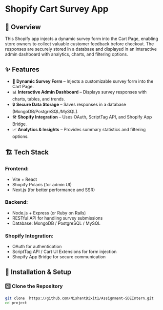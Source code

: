 # Shopify Cart Survey App

## 📌 Overview  
This Shopify app injects a dynamic survey form into the Cart Page, enabling store owners to collect valuable customer feedback before checkout. The responses are securely stored in a database and displayed in an interactive admin dashboard with analytics, charts, and filtering options.

## ✨ Features  
- 🛒 **Dynamic Survey Form** – Injects a customizable survey form into the Cart Page.  
- 📊 **Interactive Admin Dashboard** – Displays survey responses with charts, tables, and trends.  
- 🔒 **Secure Data Storage** – Saves responses in a database (MongoDB/PostgreSQL/MySQL).  
- 🛠 **Shopify Integration** – Uses OAuth, ScriptTag API, and Shopify App Bridge.  
- 📈 **Analytics & Insights** – Provides summary statistics and filtering options.  

## 🏗️ Tech Stack  
### **Frontend:**  
- Vite + React  
- Shopify Polaris (for admin UI)  
- Next.js (for better performance and SSR)  

### **Backend:**  
- Node.js + Express (or Ruby on Rails)  
- RESTful API for handling survey submissions  
- Database: MongoDB / PostgreSQL / MySQL  

### **Shopify Integration:**  
- OAuth for authentication  
- ScriptTag API / Cart UI Extensions for form injection  
- Shopify App Bridge for secure communication  

## 🚀 Installation & Setup  

### **1️⃣ Clone the Repository**  
```sh
git clone  https://github.com/NishantDixit1/Assignment-SDEIntern.git
cd project
